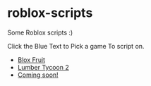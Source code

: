 # roblox-scripts
Some Roblox scripts :)

Click the Blue Text to Pick a game To script on.

* <a href="https://github.com/0x22F/roblox-scripts/blob/main/scripts/BloxFruit/index.md">Blox Fruit</a>
* <a href="">Lumber Tycoon 2</a>
* <a href="">Coming soon!</a>
